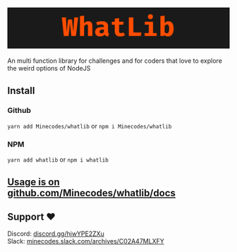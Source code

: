 # <img align="center" src="https://raw.githubusercontent.com/Minecodes/whatlib/main/img/npm-banner.png" />

An multi function library for challenges and for coders that love to explore the weird options of NodeJS

## Install

### Github

`yarn add Minecodes/whatlib` or `npm i Minecodes/whatlib`

### NPM

`yarn add whatlib` or `npm i whatlib`

## [Usage is on github.com/Minecodes/whatlib/docs](https://github.com/Minecodes/whatlib/docs)

## Support ❤

Discord: [discord.gg/hjwYPE2ZXu](https://discord.gg/hjwYPE2ZXu)<br/>
Slack: [minecodes.slack.com/archives/C02A47MLXFY](https://minecodes.slack.com/archives/C02A47MLXFY)
